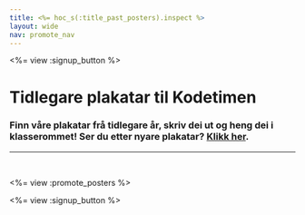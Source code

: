 ```yaml
---
title: <%= hoc_s(:title_past_posters).inspect %>
layout: wide
nav: promote_nav
---
```

<%= view :signup_button %>

# Tidlegare plakatar til Kodetimen

### Finn våre plakatar frå tidlegare år, skriv dei ut og heng dei i klasserommet! Ser du etter nyare plakatar? [Klikk her](<%= resolve_url('/promote/resources#posters') %>).

* * *

<br />

<%= view :promote_posters %>

<%= view :signup_button %>
